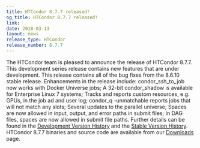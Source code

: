 ```yaml
---
title: HTCondor 8.7.7 released!
og_title: HTCondor 8.7.7 released!
link: 
date: 2018-03-13
layout: news
release_type: HTCondor
release_number: 8.7.7
---
```


The HTCondor team is pleased to announce the release of HTCondor 8.7.7. This development series release contains new features that are under development. This release contains all of the bug fixes from the 8.6.10 stable release.  Enhancements in the release include: condor_ssh_to_job now works with Docker Universe jobs; A 32-bit condor_shadow is available for Enterprise Linux 7 systems; Tracks and reports custom resources, e.g. GPUs, in the job ad and user log; condor_q -unmatchable reports jobs that will not match any slots; Several updates to the parallel universe; Spaces are now allowed in input, output, and error paths in submit files; In DAG files, spaces are now allowed in submit file paths.  Further details can be found in the <a href="http://htcondor.org/manual/v8.7.7/11_2Development_Release.html"> Development Version History</a> and the <a href="http://htcondor.org/manual/v8.7.7/11_4Stable_Release.html"> Stable Version History</a>. HTCondor 8.7.7 binaries and source code are available from our <a href="http://htcondor.org/downloads/">Downloads</a> page. 
